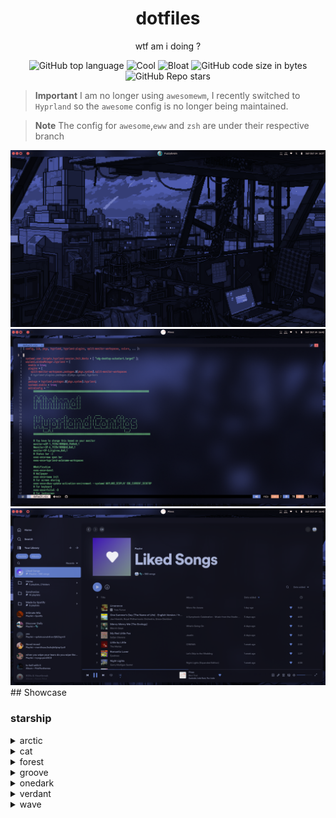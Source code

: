 <div align="center">
  <h1> dotfiles </h1>
  <p> wtf am i doing ?</p>
</div>
<div align="center">

![GitHub top language](https://img.shields.io/github/languages/top/elythh/nix-home?color=6d92bf&style=for-the-badge)
![Cool](https://img.shields.io/badge/WM-Hyprland-da696f?style=for-the-badge)
![Bloat](https://img.shields.io/badge/Bloated-Yes-c585cf?style=for-the-badge)
![GitHub code size in bytes](https://img.shields.io/github/languages/code-size/elythh/nix-home?color=e1b56a&style=for-the-badge)
![GitHub Repo stars](https://img.shields.io/github/stars/elythh/nix-home?color=74be88&style=for-the-badge)

</div>

> **Important**
> I am no longer using `awesomewm`, I recently switched to `Hyprland` so the `awesome` config is no longer being maintained. 

> **Note**
> The config for `awesome`,`eww` and `zsh` are under their respective branch

<img src="assets/home.png" alt="home">
<img src="assets/nvim.png" alt="nvim">
<img src="assets/spotify.png" alt="spotify">
## Showcase

### starship
<details>
    <summary> arctic </summary>
    <img src="assets/starship/arctic.png" alt="arctic">
</details>
<details>
    <summary> cat </summary>
    <img src="assets/starship/cat.png" alt="cat">
</details>
<details>
    <summary> forest </summary>
    <img src="assets/starship/forest.png" alt="forest">
</details>
<details>
    <summary> groove </summary>
    <img src="assets/starship/groove.png" alt="groove">
</details>
<details>
    <summary> onedark </summary>
    <img src="assets/starship/onedark.png" alt="onedark">
</details>
<details>
    <summary> verdant </summary>
    <img src="assets/starship/verdant.png" alt="verdant">
</details>
<details>
    <summary> wave </summary>
    <img src="assets/starship/wave.png" alt="wave">
</details>

